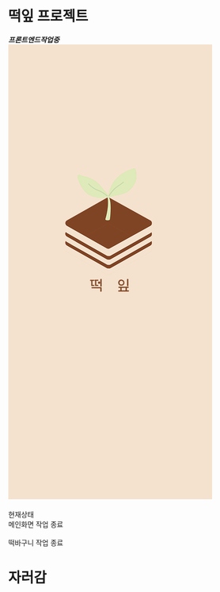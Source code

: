 # 떡잎 프로젝트
***프론트엔드작업중***
<br><img src='Android Compact - 1 (1).png'>
<br><br>현재상태<br>메인화면 작업 종료<br><br>떡바구니 작업 종료<br>
# 자러감
